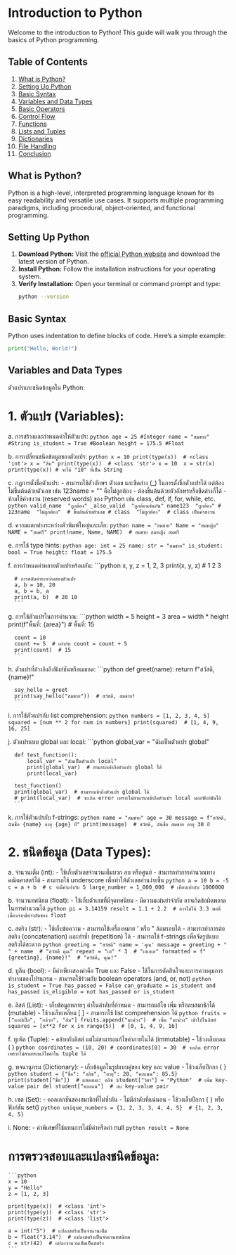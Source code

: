 # Introduction to Python

Welcome to the introduction to Python! This guide will walk you through the basics of Python programming.

## Table of Contents
1. [What is Python?](#what-is-python)
2. [Setting Up Python](#setting-up-python)
3. [Basic Syntax](#basic-syntax)
4. [Variables and Data Types](#variables-and-data-types)
5. [Basic Operators](#basic-operators)
6. [Control Flow](#control-flow)
7. [Functions](#functions)
8. [Lists and Tuples](#lists-and-tuples)
9. [Dictionaries](#dictionaries)
10. [File Handling](#file-handling)
11. [Conclusion](#conclusion)

## What is Python?
Python is a high-level, interpreted programming language known for its easy readability and versatile use cases. It supports multiple programming paradigms, including procedural, object-oriented, and functional programming.

## Setting Up Python
1. **Download Python:** Visit the [official Python website](https://www.python.org/downloads/) and download the latest version of Python.
2. **Install Python:** Follow the installation instructions for your operating system.
3. **Verify Installation:** Open your terminal or command prompt and type:
    ```sh
    python --version
    ```

## Basic Syntax
Python uses indentation to define blocks of code. Here’s a simple example:

```python
print("Hello, World!")
```

## Variables and Data Types

ตัวแปรและชนิดข้อมูลใน Python:

# 1. ตัวแปร (Variables):

   a. การสร้างและกำหนดค่าให้ตัวแปร:
      ```python
      age = 25 #Integer
      name = "สมชาย" #String
      is_student = True #Boolean
      height = 175.5 #Float
      ```

   b. การเปลี่ยนชนิดข้อมูลของตัวแปร:
      ```python
      x = 10
      print(type(x))  # <class 'int'>
      x = "สิบ"
      print(type(x))  # <class 'str'>
      x = 10 
      x = str(x)
      print(type(x)) # จะได้ "10" ที่เป็น String
      ```

   c. กฎการตั้งชื่อตัวแปร:
      - สามารถใช้ตัวอักษร ตัวเลข และขีดล่าง (_) ในการตั้งชื่อตัวแปรได้ แต่ต้องไม่ขึ้นต้นด้วยตัวเลข เช่น 123name = "" คือไม่ถูกต้อง
      - ต้องขึ้นต้นด้วยตัวอักษรหรือขีดล่างก็ได้
      - ห้ามใช้คำสงวน (reserved words) ของ Python เช่น class, def, if, for, while, etc.
      ```python
      valid_name  "ถูกต้อง"
      _also_valid  "ถูกต้องเช่นกัน"
      name123  "ถูกต้อง"
      # 123name  "ไม่ถูกต้อง"  # ขึ้นต้นด้วยตัวเลข
      # class  "ไม่ถูกต้อง"  # class เป็นคำสงวน
      ```

   d. ความแตกต่างระหว่างตัวพิมพ์ใหญ่และเล็ก:
      ```python
      name = "สมชาย"
      Name = "สมหญิง"
      NAME = "สมศรี"
      print(name, Name, NAME)  # สมชาย สมหญิง สมศรี
      ```

   e. การใช้ type hints:
      ```python
      age: int = 25
      name: str = "สมชาย"
      is_student: bool = True
      height: float = 175.5
      ```

   f. การกำหนดค่าหลายตัวแปรพร้อมกัน:
      ```python
      x, y, z = 1, 2, 3
      print(x, y, z)  # 1 2 3

      # การสลับค่าระหว่างสองตัวแปร
      a, b = 10, 20
      a, b = b, a
      print(a, b)  # 20 10
      ```

   g. การใช้ตัวแปรในการคำนวณ:
      ```python
      width = 5
      height = 3
      area = width * height
      print(f"พื้นที่: {area}")  # พื้นที่: 15

      count = 10
      count += 5  # เท่ากับ count = count + 5
      print(count)  # 15
      ```

   h. ตัวแปรที่อ้างอิงถึงฟังก์ชันหรือเมธอด:
      ```python
      def greet(name):
          return f"สวัสดี, {name}!"

      say_hello = greet
      print(say_hello("สมชาย"))  # สวัสดี, สมชาย!
      ```

   i. การใช้ตัวแปรกับ list comprehension:
      ```python
      numbers = [1, 2, 3, 4, 5]
      squared = [num ** 2 for num in numbers]
      print(squared)  # [1, 4, 9, 16, 25]
      ```

   j. ตัวแปรแบบ global และ local:
      ```python
      global_var = "ฉันเป็นตัวแปร global"

      def test_function():
          local_var = "ฉันเป็นตัวแปร local"
          print(global_var)  # สามารถเข้าถึงตัวแปร global ได้
          print(local_var)

      test_function()
      print(global_var)  # สามารถเข้าถึงตัวแปร global ได้
      # print(local_var)  # จะเกิด error เพราะไม่สามารถเข้าถึงตัวแปร local นอกฟังก์ชันได้
      ```

   k. การใช้ตัวแปรกับ f-strings:
      ```python
      name = "สมชาย"
      age = 30
      message = f"สวัสดี, ฉันชื่อ {name} อายุ {age} ปี"
      print(message)  # สวัสดี, ฉันชื่อ สมชาย อายุ 30 ปี
      ```

# 2. ชนิดข้อมูล (Data Types):
   
   a. จำนวนเต็ม (int):
      - ใช้เก็บตัวเลขจำนวนเต็มบวก ลบ หรือศูนย์
      - สามารถทำการคำนวณทางคณิตศาสตร์ได้
      - สามารถใช้ underscore เพื่อทำให้ตัวเลขอ่านง่ายขึ้น
      ```python
      a = 10
      b = -5
      c = a + b  # c จะมีค่าเท่ากับ 5
      large_number = 1_000_000  # เทียบเท่ากับ 1000000
      ```

   b. จำนวนทศนิยม (float):
      - ใช้เก็บตัวเลขที่มีจุดทศนิยม
      - มีความแม่นยำจำกัด อาจเกิดข้อผิดพลาดในการคำนวณได้
      ```python
      pi = 3.14159
      result = 1.1 + 2.2  # อาจไม่ได้ 3.3 พอดี เนื่องจากข้อจำกัดของ float
      ```

   c. สตริง (str):
      - ใช้เก็บข้อความ
      - สามารถใช้เครื่องหมาย ' หรือ " ล้อมรอบได้
      - สามารถทำการต่อสตริง (concatenation) และทำซ้ำ (repetition) ได้
      - สามารถใช้ f-strings เพื่อจัดรูปแบบสตริงได้สะดวก
      ```python
      greeting = "สวัสดี"
      name = 'คุณ'
      message = greeting + " " + name  # "สวัสดี คุณ"
      repeat = "เฮ" * 3  # "เฮเฮเฮ"
      formatted = f"{greeting}, {name}!"  # "สวัสดี, คุณ!"
      ```

   d. บูลีน (bool):
      - มีค่าเพียงสองค่าคือ True และ False
      - ใช้ในการตัดสินใจและการควบคุมการทำงานของโปรแกรม
      - สามารถใช้ร่วมกับ boolean operators (and, or, not)
      ```python
      is_student = True
      has_passed = False
      can_graduate = is_student and has_passed
      is_eligible = not has_passed or is_student
      ```

   e. ลิสต์ (List):
      - เก็บข้อมูลหลายๆ ค่าในลำดับที่กำหนด
      - สามารถแก้ไข เพิ่ม หรือลบสมาชิกได้ (mutable)
      - ใช้วงเล็บเหลี่ยม [ ]
      - สามารถใช้ list comprehension ได้
      ```python
      fruits = ["แอปเปิ้ล", "กล้วย", "ส้ม"]
      fruits.append("มะม่วง")  # เพิ่ม "มะม่วง" เข้าไปในลิสต์
      squares = [x**2 for x in range(5)]  # [0, 1, 4, 9, 16]
      ```

   f. ทูเพิล (Tuple):
      - คล้ายกับลิสต์ แต่ไม่สามารถแก้ไขค่าภายในได้ (immutable)
      - ใช้วงเล็บกลม ( )
      ```python
      coordinates = (10, 20)
      # coordinates[0] = 30  # จะเกิด error เพราะไม่สามารถแก้ไขค่าใน tuple ได้
      ```

   g. พจนานุกรม (Dictionary):
      - เก็บข้อมูลในรูปแบบคู่ของ key และ value
      - ใช้วงเล็บปีกกา { }
      ```python
      student = {"ชื่อ": "อลิซ", "อายุ": 20, "คะแนน": 85.5}
      print(student["ชื่อ"])  # แสดงผล: อลิซ
      student["วิชา"] = "Python"  # เพิ่ม key-value pair
      del student["คะแนน"]  # ลบ key-value pair
      ```

   h. เซต (Set):
      - คอลเลกชันของสมาชิกที่ไม่ซ้ำกัน
      - ไม่มีลำดับที่แน่นอน
      - ใช้วงเล็บปีกกา { } หรือฟังก์ชัน set()
      ```python
      unique_numbers = {1, 2, 3, 3, 4, 4, 5}  # {1, 2, 3, 4, 5}
      ```

   i. None:
      - ค่าพิเศษที่ใช้แทนการไม่มีค่าหรือค่า null
      ```python
      result = None
      ```
      
# การตรวจสอบและแปลงชนิดข้อมูล:
    ```python
    x = 10
    y = "Hello"
    z = [1, 2, 3]

    print(type(x))  # <class 'int'>
    print(type(y))  # <class 'str'>
    print(type(z))  # <class 'list'>
    
    a = int("5")  # แปลงสตริงเป็นจำนวนเต็ม
    b = float("3.14")  # แปลงสตริงเป็นจำนวนทศนิยม
    c = str(42)  # แปลงจำนวนเต็มเป็นสตริง
    ```

